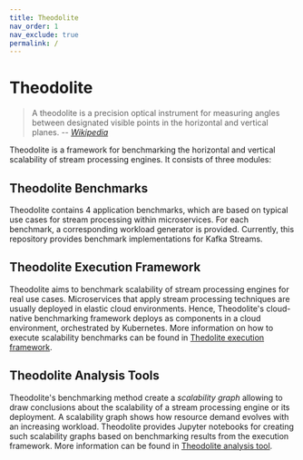 ```yaml
---
title: Theodolite
nav_order: 1
nav_exclude: true
permalink: /
---
```


# Theodolite

> A theodolite is a precision optical instrument for measuring angles between designated visible points in the horizontal and vertical planes.  -- <cite>[Wikipedia](https://en.wikipedia.org/wiki/Theodolite)</cite>

Theodolite is a framework for benchmarking the horizontal and vertical scalability of stream processing engines. It consists of three modules:

## Theodolite Benchmarks

Theodolite contains 4 application benchmarks, which are based on typical use cases for stream processing within microservices. For each benchmark, a corresponding workload generator is provided. Currently, this repository provides benchmark implementations for Kafka Streams.


## Theodolite Execution Framework

Theodolite aims to benchmark scalability of stream processing engines for real use cases. Microservices that apply stream processing techniques are usually deployed in elastic cloud environments. Hence, Theodolite's cloud-native benchmarking framework deploys as components in a cloud environment, orchestrated by Kubernetes. More information on how to execute scalability benchmarks can be found in [Thedolite execution framework](execution).


## Theodolite Analysis Tools

Theodolite's benchmarking method create a *scalability graph* allowing to draw conclusions about the scalability of a stream processing engine or its deployment. A scalability graph shows how resource demand evolves with an increasing workload. Theodolite provides Jupyter notebooks for creating such scalability graphs based on benchmarking results from the execution framework. More information can be found in [Theodolite analysis tool](analysis).
